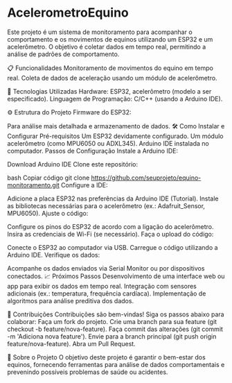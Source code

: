 # AcelerometroEquino
Este projeto é um sistema de monitoramento para acompanhar o comportamento e os movimentos de equinos utilizando um ESP32 e um acelerômetro. O objetivo é coletar dados em tempo real, permitindo a análise de padrões de comportamento.

📋 Funcionalidades
Monitoramento de movimentos do equino em tempo real.
Coleta de dados de aceleração usando um módulo de acelerômetro.

🚀 Tecnologias Utilizadas
Hardware: ESP32, acelerômetro (modelo a ser especificado).
Linguagem de Programação: C/C++ (usando a Arduino IDE).

⚙️ Estrutura do Projeto
Firmware do ESP32:

Para análise mais detalhada e armazenamento de dados.
🛠 Como Instalar e Configurar
Pré-requisitos
Um ESP32 devidamente configurado.
Um módulo acelerômetro (como MPU6050 ou ADXL345).
Arduino IDE instalada no computador.
Passos de Configuração
Instale a Arduino IDE:

Download Arduino IDE
Clone este repositório:

bash
Copiar código
git clone https://github.com/seuprojeto/equino-monitoramento.git
Configure a IDE:

Adicione a placa ESP32 nas preferências da Arduino IDE (Tutorial).
Instale as bibliotecas necessárias para o acelerômetro (ex.: Adafruit_Sensor, MPU6050).
Ajuste o código:

Configure os pinos do ESP32 de acordo com a ligação do acelerômetro.
Insira as credenciais de Wi-Fi (se necessário).
Faça o upload do código:

Conecte o ESP32 ao computador via USB.
Carregue o código utilizando a Arduino IDE.
Verifique os dados:

Acompanhe os dados enviados via Serial Monitor ou por dispositivos conectados.
📈 Próximos Passos
Desenvolvimento de uma interface web ou app para exibir os dados em tempo real.
Integração com sensores adicionais (ex.: temperatura, frequência cardíaca).
Implementação de algoritmos para análise preditiva dos dados.

🤝 Contribuições
Contribuições são bem-vindas! Siga os passos abaixo para colaborar:
Faça um fork do projeto.
Crie uma branch para sua feature (git checkout -b feature/nova-feature).
Faça commit das alterações (git commit -m 'Adiciona nova feature').
Envie para a branch principal (git push origin feature/nova-feature).
Abra um Pull Request.

🐴 Sobre o Projeto
O objetivo deste projeto é garantir o bem-estar dos equinos, fornecendo ferramentas para análise de dados comportamentais e prevenindo possíveis problemas de saúde ou acidentes.

